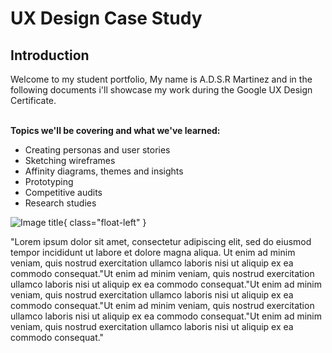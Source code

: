 # UX Design Case Study

## Introduction

Welcome to my student portfolio, My name is A.D.S.R Martinez and in the following documents i'll showcase my work during the Google UX Design Certificate. <br><br>

**Topics we'll be covering and what we've learned:**

- Creating personas and user stories
- Sketching wireframes
- Affinity diagrams, themes and insights
- Prototyping
- Competitive audits
- Research studies

![Image title](https://dummyimage.com/300x200/eee/aaa){ class="float-left" }

"Lorem ipsum dolor sit amet, consectetur adipiscing elit, sed do eiusmod tempor incididunt ut labore et dolore magna aliqua. Ut enim ad minim veniam, quis nostrud exercitation ullamco laboris nisi ut aliquip ex ea commodo consequat."Ut enim ad minim veniam, quis nostrud exercitation ullamco laboris nisi ut aliquip ex ea commodo consequat."Ut enim ad minim veniam, quis nostrud exercitation ullamco laboris nisi ut aliquip ex ea commodo consequat."Ut enim ad minim veniam, quis nostrud exercitation ullamco laboris nisi ut aliquip ex ea commodo consequat."Ut enim ad minim veniam, quis nostrud exercitation ullamco laboris nisi ut aliquip ex ea commodo consequat."
